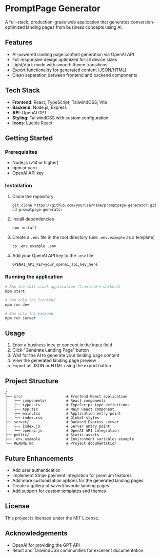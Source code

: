# PromptPage Generator

A full-stack, production-grade web application that generates conversion-optimized landing pages from business concepts using AI.

## Features

- AI-powered landing page content generation via OpenAI API
- Full responsive design optimized for all device sizes
- Light/dark mode with smooth theme transitions
- Export functionality for generated content (JSON/HTML)
- Clean separation between frontend and backend components

## Tech Stack

- **Frontend**: React, TypeScript, TailwindCSS, Vite
- **Backend**: Node.js, Express
- **API**: OpenAI GPT
- **Styling**: TailwindCSS with custom configuration
- **Icons**: Lucide React

## Getting Started

### Prerequisites

- Node.js (v14 or higher)
- npm or yarn
- OpenAI API key

### Installation

1. Clone the repository
   ```bash
   git clone https://github.com/yourusername/promptpage-generator.git
   cd promptpage-generator
   ```

2. Install dependencies
   ```bash
   npm install
   ```

3. Create a `.env` file in the root directory (use `.env.example` as a template)
   ```bash
   cp .env.example .env
   ```

4. Add your OpenAI API key to the `.env` file
   ```
   OPENAI_API_KEY=your_openai_api_key_here
   ```

### Running the application

```bash
# Run the full stack application (frontend + backend)
npm start

# Run only the frontend
npm run dev

# Run only the backend
npm run server
```

## Usage

1. Enter a business idea or concept in the input field
2. Click "Generate Landing Page" button
3. Wait for the AI to generate your landing page content
4. View the generated landing page preview
5. Export as JSON or HTML using the export button

## Project Structure

```
/
├── src/                    # Frontend React application
│   ├── components/         # React components
│   ├── types.ts            # TypeScript type definitions
│   ├── App.tsx             # Main React component
│   ├── main.tsx            # Application entry point
│   └── index.css           # Global styles
├── server/                 # Backend Express server
│   ├── index.js            # Server entry point
│   └── openai.js           # OpenAI API integration
├── public/                 # Static assets
├── .env.example            # Environment variables example
└── README.md               # Project documentation
```

## Future Enhancements

- Add user authentication
- Implement Stripe payment integration for premium features
- Add more customization options for the generated landing pages
- Create a gallery of saved/favorite landing pages
- Add support for custom templates and themes

## License

This project is licensed under the MIT License.

## Acknowledgements

- OpenAI for providing the GPT API
- React and TailwindCSS communities for excellent documentation